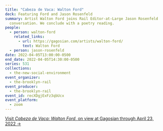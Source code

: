 ```yaml
---
title: "Cabeza de Vaca: Walton Ford"
deck: Featuring Ford and Jason Rosenfeld
summary: Artist Walton Ford joins Rail Editor-at-Large Jason Rosenfeld for a
  conversation. We conclude with a poetry reading.
people:
  - person: walton-ford
    related_links:
      - url: https://gagosian.com/artists/walton-ford/
        text: Walton Ford
  - person: jason-rosenfeld
date: 2022-04-05T13:00:00-0500
end_date: 2022-04-05T14:30:00-0500
series: 531
collections:
  - the-new-social-environment
event_organizer:
  - the-brooklyn-rail
event_producer:
  - the-brooklyn-rail
event_id: recXDgjExFz3qbUcx
event_platform:
  - zoom
---
```

[Visit *Cabeza de Vaca: Walton Ford*, on view at Gagosian through April 23, 2022 →](https://gagosian.com/exhibitions/2022/walton-ford/)